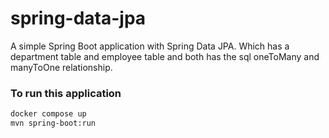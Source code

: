 # spring-data-jpa

A simple Spring Boot application with Spring Data JPA. Which has a department table and employee table and both has the sql oneToMany and manyToOne relationship.

### To run this application
```bash
docker compose up
mvn spring-boot:run
```

